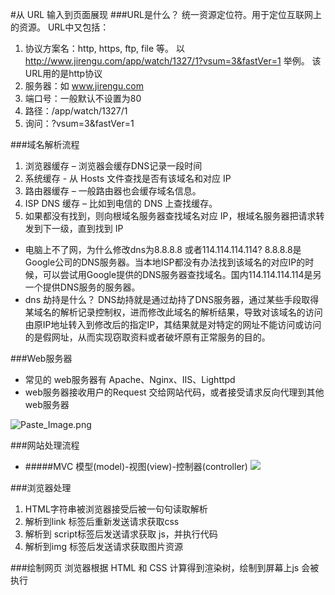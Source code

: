 #从 URL 输入到页面展现
###URL是什么？
统一资源定位符。用于定位互联网上的资源。
URL中又包括：
1. 协议方案名：http, https, ftp, file 等。 以 http://www.jirengu.com/app/watch/1327/1?vsum=3&fastVer=1 举例。 该URL用的是http协议
2. 服务器：如 www.jirengu.com
3. 端口号：一般默认不设置为80
4. 路径：/app/watch/1327/1
5. 询问：?vsum=3&fastVer=1

###域名解析流程
1. 浏览器缓存 – 浏览器会缓存DNS记录一段时间
2. 系统缓存 - 从 Hosts 文件查找是否有该域名和对应 IP
3. 路由器缓存 – 一般路由器也会缓存域名信息。
4. ISP DNS 缓存 – 比如到电信的 DNS 上查找缓存。
5. 如果都没有找到，则向根域名服务器查找域名对应 IP，根域名服务器把请求转发到下一级，直到找到 IP
 -  电脑上不了网，为什么修改dns为8.8.8.8 或者114.114.114.114?
8.8.8.8是Google公司的DNS服务器。当本地ISP都没有办法找到该域名的对应IP的时候，可以尝试用Google提供的DNS服务器查找域名。国内114.114.114.114是另一个提供DNS服务的服务器。
 -  dns 劫持是什么？
DNS劫持就是通过劫持了DNS服务器，通过某些手段取得某域名的解析记录控制权，进而修改此域名的解析结果，导致对该域名的访问由原IP地址转入到修改后的指定IP，其结果就是对特定的网址不能访问或访问的是假网址，从而实现窃取资料或者破坏原有正常服务的目的。

###Web服务器
- 常见的 web服务器有 Apache、Nginx、IIS、Lighttpd
- web服务器接收用户的Request 交给网站代码，或者接受请求反向代理到其他 web服务器

![Paste_Image.png](http://upload-images.jianshu.io/upload_images/2491597-7eb0d5bd5bd8d67a.png?imageMogr2/auto-orient/strip%7CimageView2/2/w/1240)

###网站处理流程
 - #####MVC 模型(model)-视图(view)-控制器(controller)
![](http://upload-images.jianshu.io/upload_images/2491597-af4a4d73727cd8ba.png?imageMogr2/auto-orient/strip%7CimageView2/2/w/1240)

###浏览器处理
1. HTML字符串被浏览器接受后被一句句读取解析
2. 解析到link 标签后重新发送请求获取css
3. 解析到 script标签后发送请求获取 js，并执行代码
4. 解析到img 标签后发送请求获取图片资源

###绘制网页
浏览器根据 HTML 和 CSS 计算得到渲染树，绘制到屏幕上js 会被执行